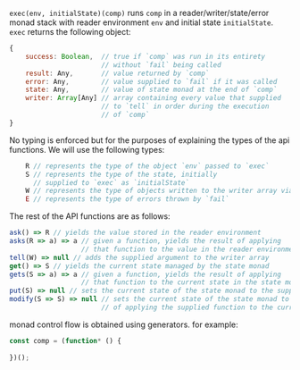 `exec(env, initialState)(comp)` runs `comp` in a reader/writer/state/error monad stack with reader environment `env` and initial state `initialState`. `exec` returns the following object:
```javascript
{
	success: Boolean,  // true if `comp` was run in its entirety
	                   // without `fail` being called
	result: Any,       // value returned by `comp`
	error: Any,        // value supplied to `fail` if it was called
	state: Any,        // value of state monad at the end of `comp`
	writer: Array[Any] // array containing every value that supplied
	                   // to `tell` in order during the execution
	                   // of `comp`
}
```

No typing is enforced but for the purposes of explaining the types of the api functions. We will use the following types:
```javascript
	R // represents the type of the object `env` passed to `exec`
	S // represents the type of the state, initially 
	  // supplied to `exec` as `initialState`
	W // represents the type of objects written to the writer array via `tell`
	E // represents the type of errors thrown by `fail`
```

The rest of the API functions are as follows:
```javascript
ask() => R // yields the value stored in the reader environment
asks(R => a) => a // given a function, yields the result of applying
                  // that function to the value in the reader environment
tell(W) => null // adds the supplied argument to the writer array
get() => S // yields the current state managed by the state monad
gets(S => a) => a // given a function, yields the result of applying
                  // that function to the current state in the state monad
put(S) => null // sets the current state of the state monad to the supplied value
modify(S => S) => null // sets the current state of the state monad to the result
                       // of applying the supplied function to the current state
```

monad control flow is obtained using generators. for example:

```javascript
const comp = (function* () {
	
})();
```
<!--stackedit_data:
eyJoaXN0b3J5IjpbOTI0MzIwMTEyLDIwMjYzNzMxNSwtMTU5Nj
Q2NjAwMF19
-->